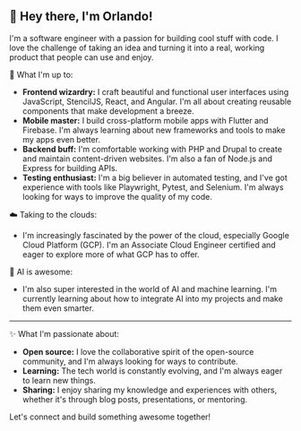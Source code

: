 👋 Hey there, I'm Orlando!
---
I'm a software engineer with a passion for building cool stuff with code. I love the challenge of taking an idea and turning it into a real, working product that people can use and enjoy.

🚀 What I'm up to:

* **Frontend wizardry:** I craft beautiful and functional user interfaces using JavaScript, StencilJS, React, and Angular. I'm all about creating reusable components that make development a breeze.
* **Mobile master:** I build cross-platform mobile apps with Flutter and Firebase. I'm always learning about new frameworks and tools to make my apps even better.
* **Backend buff:** I'm comfortable working with PHP and Drupal to create and maintain content-driven websites. I'm also a fan of Node.js and Express for building APIs.
* **Testing enthusiast:** I'm a big believer in automated testing, and I've got experience with tools like Playwright, Pytest, and Selenium. I'm always looking for ways to improve the quality of my code.

☁️ Taking to the clouds:

* I'm increasingly fascinated by the power of the cloud, especially Google Cloud Platform (GCP). I'm an Associate Cloud Engineer certified and eager to explore more of what GCP has to offer.

🤖 AI is awesome:

* I'm also super interested in the world of AI and machine learning. I'm currently learning about how to integrate AI into my projects and make them even smarter.
---
✨ What I'm passionate about:

* **Open source:** I love the collaborative spirit of the open-source community, and I'm always looking for ways to contribute.
* **Learning:** The tech world is constantly evolving, and I'm always eager to learn new things. 
* **Sharing:** I enjoy sharing my knowledge and experiences with others, whether it's through blog posts, presentations, or mentoring.

Let's connect and build something awesome together! 
